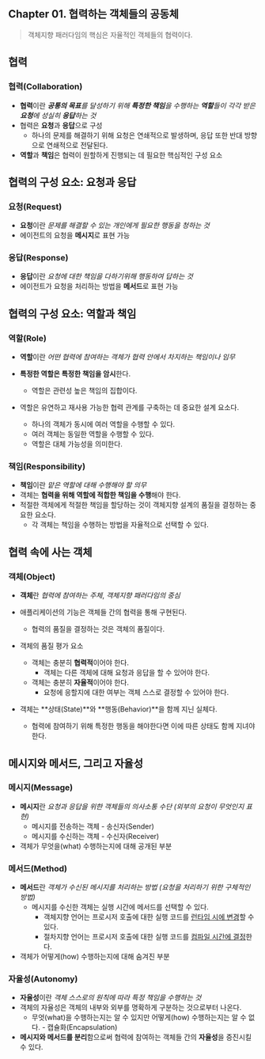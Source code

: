 ## Chapter 01. 협력하는 객체들의 공동체

> 객체지향 패러다임의 핵심은 자율적인 객체들의 협력이다.



## 협력

### 협력(Collaboration)

* **협력**이란 ***공통의 목표****를 달성하기 위해 **특정한 책임**을 수행하는 **역할**들이 각각 받은 **요청**에 성실히 **응답**하는 것*
* 협력은 **요청**과 **응답**으로 구성
  * 하나의 문제를 해결하기 위해 요청은 연쇄적으로 발생하며, 응답 또한 반대 방향으로 연쇄적으로 전달된다.
* **역할**과 **책임**은 협력이 원할하게 진행되는 데 필요한 핵심적인 구성 요소





## 협력의 구성 요소: 요청과 응답

### 요청(Request)

* **요청**이란 *문제를 해결할 수 있는 개인에게 필요한 행동을 청하는 것*
* 에이전트의 요청을 **메시지**로 표현 가능



### 응답(Response)

* **응답**이란 *요청에 대한 책임을 다하기위해 행동하여 답하는 것*
* 에이전트가 요청을 처리하는 방법을 **메서드**로 표현 가능





## 협력의 구성 요소: 역할과 책임

### 역할(Role)

* **역할**이란 *어떤 협력에 참여하는 객체가 협력 안에서 차지하는 책임이나 임무*
* **특정한 역할은 특정한 책임을 암시**한다.
  * 역할은 관련성 높은 책임의 집합이다.

* 역할은 유연하고 재사용 가능한 협력 관계를 구축하는 데 중요한 설계 요소다.
  * 하나의 객체가 동시에 여러 역할을 수행할 수 있다.
  * 여러 객체는 동일한 역할을 수행할 수 있다.
  * 역할은 대체 가능성을 의미한다.



### 책임(Responsibility)

* **책임**이란 *맡은 역할에 대해 수행해야 할 의무*
* 객체는 **협력을 위해 역할에 적합한 책임을 수행**해야 한다.
* 적절한 객체에게 적절한 책임을 할당하는 것이 객체지향 설계의 품질을 결정하는 중요한 요소다.
  * 각 객체는 책임을 수행하는 방법을 자율적으로 선택할 수 있다.





## 협력 속에 사는 객체

### 객체(Object)

* **객체**란 *협력에 참여하는 주체*, *객체지향 패러다임의 중심*
* 애플리케이션의 기능은 객체들 간의 협력을 통해 구현된다.
  * 협력의 품질을 결정하는 것은 객체의 품질이다.
* 객체의 품질 평가 요소
  * 객체는 충분히 **협력적**이어야 한다.
    * 객체는 다른 객체에 대해 요청과 응답을 할 수 있어야 한다.
  * 객체는 충분히 **자율적**이어야 한다.
    * 요청에 응할지에 대한 여부는 객체 스스로 결정할 수 있어야 한다.

* 객체는 **상태(State)**와 **행동(Behavior)**을 함께 지닌 실체다.
  * 협력에 참여하기 위해 특정한 행동을 해야한다면 이에 따른 상태도 함께 지녀야 한다.





## 메시지와 메서드, 그리고 자율성

### 메시지(Message)

* **메시지**란 *요청과 응답을 위한 객체들의 의사소통 수단 (외부의 요청이 무엇인지 표현)*
  * 메시지를 전송하는 객체 - 송신자(Sender)
  * 메시지를 수신하는 객체 - 수신자(Receiver)
* 객체가 무엇을(what) 수행하는지에 대해 공개된 부분



### 메서드(Method)

* **메서드**란 *객체가 수신된 메시지를 처리하는 방법 (요청을 처리하기 위한 구체적인 방법)*
  * 메시지를 수신한 객체는 실행 시간에 메서드를 선택할 수 있다.
    * 객체지향 언어는 프로시저 호출에 대한 실행 코드를 <u>런타임 시에 변경</u>할 수 있다.
    * 절차지향 언어는 프로시저 호출에 대한 실행 코드를 <u>컴파일 시간에 결정</u>한다.
* 객체가 어떻게(how) 수행하는지에 대해 숨겨진 부분



### 자율성(Autonomy)

* **자율성**이란 *객체 스스로의 원칙에 따라 특정 책임을 수행하는 것*
* 객체의 자율성은 객체의 내부와 외부를 명확하게 구분하는 것으로부터 나온다.
  * 무엇(what)을 수행하는지는 알 수 있지만 어떻게(how) 수행하는지는 알 수 없다. - 캡슐화(Encapsulation)
* **메시지와 메서드를 분리**함으로써 협력에 참여하는 객체들 간의 **자율성**을 증진시킬 수 있다.